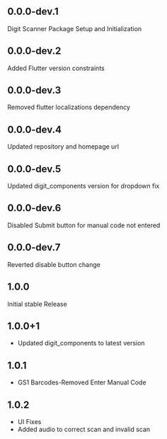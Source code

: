 ## 0.0.0-dev.1

Digit Scanner Package Setup and Initialization

## 0.0.0-dev.2

Added Flutter version constraints

## 0.0.0-dev.3

Removed flutter localizations dependency

## 0.0.0-dev.4

Updated repository and homepage url

## 0.0.0-dev.5

Updated digit_components version for dropdown fix

## 0.0.0-dev.6

Disabled Submit button for manual code not entered

## 0.0.0-dev.7

Reverted disable button change

## 1.0.0

Initial stable Release

## 1.0.0+1

* Updated digit_components to latest version

## 1.0.1

* GS1 Barcodes-Removed Enter Manual Code

## 1.0.2

* UI Fixes
* Added audio to correct scan and invalid scan
